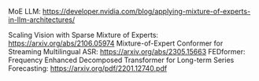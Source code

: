 MoE LLM: https://developer.nvidia.com/blog/applying-mixture-of-experts-in-llm-architectures/

Scaling Vision with Sparse Mixture of Experts: https://arxiv.org/abs/2106.05974
Mixture-of-Expert Conformer for Streaming Multilingual ASR: https://arxiv.org/abs/2305.15663
FEDformer: Frequency Enhanced Decomposed Transformer for Long-term Series Forecasting: https://arxiv.org/pdf/2201.12740.pdf
